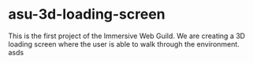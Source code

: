 # asu-3d-loading-screen
This is the first project of the Immersive Web Guild. We are creating a 3D loading screen where the user is able to walk through the environment. 
asds